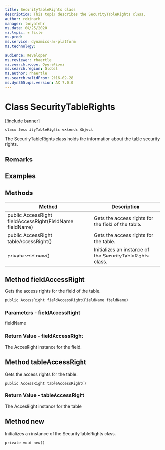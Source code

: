 ```yaml
---
title: SecurityTableRights class
description: This topic describes the SecurityTableRights class.
author: robinarh
manager: tonyafehr
ms.date: 06/25/2020
ms.topic: article
ms.prod: 
ms.service: dynamics-ax-platform
ms.technology: 

audience: Developer
ms.reviewer: rhaertle
ms.search.scope: Operations
ms.search.region: Global
ms.author: rhaertle
ms.search.validFrom: 2016-02-28
ms.dyn365.ops.version: AX 7.0.0
---
```


# Class SecurityTableRights

[!include [banner](../../includes/banner.md)]

```xpp
class SecurityTableRights extends Object
```

The SecurityTableRights class holds the information about the table security rights.

## Remarks

## Examples

## Methods

| Method                                                   | Description                                               |
|----------------------------------------------------------|-----------------------------------------------------------|
| public AccessRight fieldAccessRight(FieldName fieldName) | Gets the access rights for the field of the table.        |
| public AccessRight tableAccessRight()                    | Gets the access rights for the table.                     |
| private void new()                                       | Initializes an instance of the SecurityTableRights class. |

## Method fieldAccessRight

Gets the access rights for the field of the table.

```xpp
public AccessRight fieldAccessRight(FieldName fieldName)
```

### Parameters - fieldAccessRight

fieldName  

### Return Value - fieldAccessRight

The AccesRight instance for the field.

## Method tableAccessRight

Gets the access rights for the table.

```xpp
public AccessRight tableAccessRight()
```

### Return Value - tableAccessRight

The AccesRight instance for the table.

## Method new

Initializes an instance of the SecurityTableRights class.

```xpp
private void new()
```

